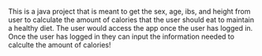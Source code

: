 This is a java project that is meant to get the sex, age, ibs, and height from user to calculate the amount of calories that the user should eat to maintain a healthy diet. The user would access the app once the user has logged in. Once the user has logged in they can input the information needed to calculte the amount of calories! 
